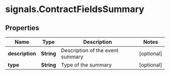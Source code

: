 # signals.ContractFieldsSummary

## Properties

Name | Type | Description | Notes
------------ | ------------- | ------------- | -------------
**description** | **String** | Description of the event summary | [optional] 
**type** | **String** | Type of the summary | [optional] 


